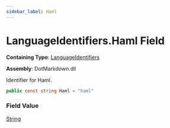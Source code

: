 ```yaml
---
sidebar_label: Haml
---
```


# LanguageIdentifiers\.Haml Field

**Containing Type**: [LanguageIdentifiers](../index.md)

**Assembly**: DotMarkdown\.dll

  
Identifier for Haml\.

```csharp
public const string Haml = "haml"
```

### Field Value

[String](https://docs.microsoft.com/en-us/dotnet/api/system.string)

